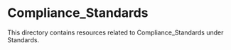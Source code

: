 # Compliance_Standards
This directory contains resources related to Compliance_Standards under Standards.
